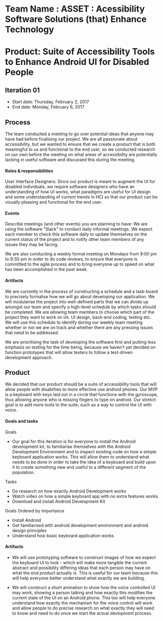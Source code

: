 # Team Name : ASSET : Acessibility Software Solutions (that) Enhance Technology  
# Product: Suite of Accessibility Tools to Enhance Android UI for Disabled People

## Iteration 01

 * Start date: Thursday, February 2, 2017
 * End date: Monday, February 6, 2017

## Process

The team conducted a meeting to go over potential ideas that anyone may have had before finalising our project. We are all passionate about accessibility, but we wanted to ensure that we create a product that is both meaningful to us and functional to the end user, so we conducted research on our own before the meeting on what areas of accessibility are potentially lacking in useful software and discussed this during the meeting.

#### Roles & responsibilities

User Interface Designers: Since our product is meant to augment the UI for disabled individuals, we require software designers who have an understanding of how UI works, what paradigms are useful for UI design and some understanding of current trends in HCI so that our product can be visually pleasing and functional for the end user.

#### Events

Describe meetings (and other events) you are planning to have:
We are using the software "Slack" to conduct daily informal meetings. We expect each member to check this software daily to update themselves on the current status of the project and to notify other team members of any issues they may be facing.

We are also conducting a weekly formal meeting on Mondays from 9:00 pm to 9:30 pm in order to do code reviews, to ensure that everyone is committed to the agile process and to bring everyone up to speed on what has been accomplished in the past week.

#### Artifacts

We are currently in the process of constructing a schedule and a task-board to precisely formalise how we will go about developing our application. We will modularise the project into well-defined parts that we can divide up amongst our team and specify a high-level schedule by which tasks should be completed. We are allowing team members to choose which part of the project they want to work on i/e. UI design, back-end coding, testing etc. We will use this schedule to identify during our weekly team meeting whether or not we are on track and whether there are any pressing issues that need to be addressed.

We are prioritising the task of developing the software first and putting less emphasis on testing for the time being, because we haven't yet decided on function prototypes that will allow testers to follow a test-driven development approach.

## Product

We decided that our product should be a suite of accessibility tools that will allow people with disabilties to more effective use android phones. Our MVP is a keyboard with keys laid out in a circle that functions with the gyroscope, thus allowing anyone who is missing fingers to type on android. Our stretch goal is to add more tools to the suite, such as a way to control the UI with voice.

#### Goals and tasks
 Goals
- Our goal for this iteration is for everyone to install the Android development kit, to familiarise themselves with the Android Development Environment and to inspect existing code on how a simple keyboard application works. This will allow them to understand what needs to be done in order to take the idea of a keyboard and build upon it to create something new and useful to a different segment of the population.

Tasks
 - Do research on how exactly Android Development works
 - Watch video on how a simple keyboard app with no extra features works
 - Download and install Android Development Kit

Goals Ordered by Importance
 - Install Android
 - Get familiarised with android development environment and android design principles
 - Understand how basic keyboard application works

#### Artifacts
 - We will use prototyping software to construct images of how we expect the keyboard UI to look - which will
   make more tangible the current abstract and possibility differing ideas that each person may have on what the end
   product actually is.
        This is useful for our team because this will help everyone better understand what exactly we are building.
        
 - We will construct a short animation to show how the voice controlled UI may work, showing a person talking
   and how exactly this modifies the current state of the UI on an Android phone.
        This too will help everyone understand how exactly the mechanism for the voice control will work and allow
        people to do precise research on what exactly they will need to know and need to do once we start the actual
        devlopment process.
